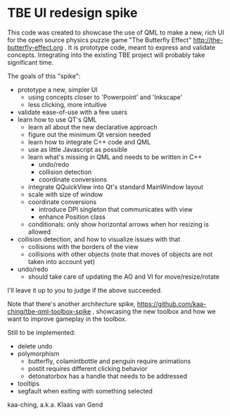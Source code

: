 # TBE UI redesign spike

This code was created to showcase the use of QML to make a new, rich UI for 
the open source physics puzzle game "The Butterfly Effect"
    http://the-butterfly-effect.org .
It is prototype code, meant to express and validate concepts. Integrating
into the existing TBE project will probably take significant time.

The goals of this "spike":
 * prototype a new, simpler UI
   * using concepts closer to 'Powerpoint' and 'Inkscape'
   * less clicking, more intuitive
 * validate ease-of-use with a few users
 * learn how to use QT's QML
   * learn all about the new declarative approach
   * figure out the minimum Qt version needed
   * learn how to integrate C++ code and QML
   * use as little Javascript as possible
   * learn what's missing in QML and needs to be written in C++
     * undo/redo
     * collision detection
     * coordinate conversions
   * integrate QQuickView into Qt's standard MainWindow layout
   * scale with size of window
   * coordinate conversions
     * introduce DPI singleton that communicates with view
     * enhance Position class
   * conditionals: only show horizontal arrows when hor resizing is allowed
 * collision detection, and how to visualize issues with that
   * collisions with the borders of the view
   * collisions with other objects (note that moves of objects are not taken 
     into account yet)
 * undo/redo
   * should take care of updating the AO and VI for move/resize/rotate

I'll leave it up to you to judge if the above succeeded.

Note that there's another architecture spike, 
https://github.com/kaa-ching/tbe-qml-toolbox-spike , showcasing the new toolbox
and how we want to improve gameplay in the toolbox.

Still to be implemented:
 * delete undo
 * polymorphism
   * butterfly, colamintbottle and penguin require animations
   * postit requires different clicking behavior
   * detonatorbox has a handle that needs to be addressed
 * tooltips
 * segfault when exiting with something selected

kaa-ching, a.k.a. Klaas van Gend

